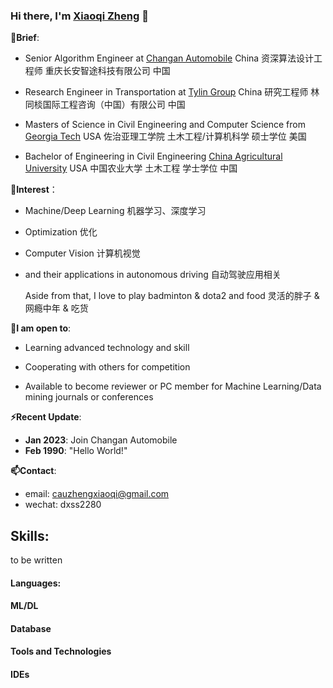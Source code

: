 ### Hi there, I'm [Xiaoqi Zheng](https://durgeshsamariya.github.io) 👋




**🌱Brief**:
- Senior Algorithm Engineer at [Changan Automobile](http://www.globalchangan.com/) China  资深算法设计工程师 重庆长安智途科技有限公司 中国

- Research Engineer in Transportation at [Tylin Group](www.tylin.com/) China  研究工程师 林同棪国际工程咨询（中国）有限公司 中国

- Masters of Science in Civil Engineering and Computer Science from  [Georgia Tech](www.gatech.edu/) USA  佐治亚理工学院 土木工程/计算机科学 硕士学位 美国

- Bachelor of Engineering in Civil Engineering  [China Agricultural University](https://en.cau.edu.cn/) USA 中国农业大学 土木工程 学士学位 中国

**🤔Interest**： 
- Machine/Deep Learning  机器学习、深度学习
- Optimization  优化
- Computer Vision 计算机视觉
- and their applications in autonomous driving  自动驾驶应用相关

  Aside from that, I love to play badminton & dota2 and food  灵活的胖子 & 网瘾中年 & 吃货<br> 
  
 **💬I am open to**:

- Learning advanced technology and skill

- Cooperating with others for competition 

- Available to become reviewer or PC member for Machine Learning/Data mining journals or conferences

**⚡Recent Update**:
- **Jan 2023**: Join Changan Automobile
- **Feb 1990**: "Hello World!"

**📫Contact**:
- email: cauzhengxiaoqi@gmail.com
- wechat: dxss2280 <br>



## Skills:
 to be written
#### Languages:
#### ML/DL
#### Database
#### Tools and Technologies
#### IDEs
